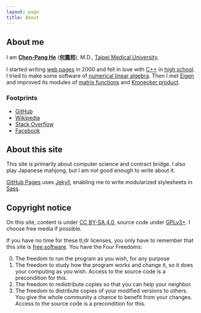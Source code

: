 ```yaml
---
layout: page
title: About
---
```

About me
--------
I am [**Chen-Pang He**][SearchEn] ([**何震邦**][SearchZh]), M.D.,
[Taipei Medical University][TMU].

I started writing [web pages][HTML] in 2000 and fell in love with [C++][Cxx]
in [high school][CK].  I tried to make some software of [numerical linear
algebra][NumLinAlg].  Then I met [Eigen][Eigen] and improved its modules
of [matrix functions][MatF] and [Kronecker product][KroneckerProd].

### Footprints ###
* [GitHub](https://github.com/jdh8)
* [Wikipedia](https://en.wikipedia.org/wiki/User:Jdh8)
* [Stack Overflow](http://stackoverflow.com/users/2099989/jdh8)
* [Facebook](https://www.facebook.com/jdh863)

[CK]: https://web.ck.tp.edu.tw/
[Cxx]: https://zh.wikipedia.org/wiki/C%2B%2B
[Eigen]: http://eigen.tuxfamily.org/index.php?title=Main_Page
[HTML]: https://zh.wikipedia.org/wiki/HTML
[KroneckerProd]: https://zh.wikipedia.org/wiki/%E5%85%8B%E7%BD%97%E5%86%85%E5%85%8B%E7%A7%AF
[Lea]: http://lea.verou.me/about/
[MatF]: https://en.wikipedia.org/wiki/Matrix_function
[NumLinAlg]: https://ccjou.wordpress.com/category/article/numerical/
[SearchEn]: https://duckduckgo.com/?q=%22Chen-Pang+He%22
[SearchZh]: https://duckduckgo.com/?q=%E4%BD%95%E9%9C%87%E9%82%A6
[TMU]: http://www.tmu.edu.tw/

About this site
---------------
This site is primarily about computer science and contract bridge.  I also play
Japanese mahjong, but I am not good enough to write about it.

[GitHub Pages][GHP] uses [Jekyll][Jekyll], enabling me to write modularized
stylesheets in [Sass][Sass].

[GHP]: https://pages.github.com/
[Jekyll]: http://jekyllrb.com/
[Sass]: http://sass-lang.com/

Copyright notice
----------------
On this site, content is under [CC BY-SA 4.0][CC], source code under
[GPLv3+][GPL].  I choose free media if possible.

If you have no time for these tl;dr licenses, you only have to remember that
this site is [free software][FreeSW].  You have the Four Freedoms:

<ol start="0">
<li>The freedom to run the program as you wish, for any purpose</li>
<li>
The freedom to study how the program works and change it, so it does your
computing as you wish.  Access to the source code is a precondition for this.
</li>
<li>The freedom to redistribute copies so that you can help your neighbor.</li>
<li>
The freedom to distribute copies of your modified versions to others.
You give the whole community a chance to benefit from your changes.
Access to the source code is a precondition for this.
</li>
</ol>

[CC]: http://creativecommons.org/licenses/by-sa/4.0/deed
[FreeSW]: https://www.gnu.org/philosophy/free-sw.html
[GPL]: https://www.gnu.org/licenses/gpl.html

